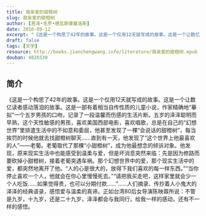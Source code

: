 ```yaml
---
title: 我亲爱的甜橙树
slug: 我亲爱的甜橙树
author: [若泽•毛罗•德瓦斯康塞洛斯]
date: 2016-09-12
excerpt: "《这是一个构思了42年的故事。这是一个仅用12天就写成的故事。这是一个让数亿读者感动落泪的故事。这是一部有着相当自传性质的儿童小说，作家精确地“摹拟”一个五岁男孩的口吻，记录了一段温馨而伤感的生活片断。"
draft: false
tags: [文学]
resource: http://books.jianchengwang.info/literature/我亲爱的甜橙树.epub
douban: 4826530
---
```


## 简介

《这是一个构思了42年的故事。这是一个仅用12天就写成的故事。这是一个让数亿读者感动落泪的故事。这是一部有着相当自传性质的儿童小说，作家精确地“摹拟”一个五岁男孩的口吻，记录了一段温馨而伤感的生活片断。五岁的泽泽聪明而早熟，这个天性敏感的男孩，喜欢美国西部电影，喜欢唱歌，总是在自己的“幻想世界”里排遣生活中的不如意和委屈，他甚至发现了一棵“会说话的甜橙树”，每当挨罚的时候他就去找甜橙树聊天……直到有一天，他发现了“这个世界上他最喜欢的人”——老葡。老葡取代了那棵“小甜橙树”，成为他最想念的倾诉对象。他发现，原来现实生活中也能感受到温柔与爱，但是坏消息突然来临：先是因为修路而要砍掉小甜橙树，接着老葡突遇车祸。那个幻想世界中的爱，那个现实生活中的爱，都突然地离开了他。“人的心是很大的，放得下我们喜欢的每一样东西。”“当你停止喜欢一个人，他就会在你心里慢慢死去。”“请把我买走吧，这样家里就会少一个人吃饭……如果觉得贵，也可以分期付款……”……人们摘录、传抄着人小鬼大的泽泽的经典语录，感悟爱与温柔的真谛。正如台湾80后女导演陈映蓉所说：不管是九岁，十九岁，还是二十九岁，泽泽都会与我同行，给我一样的感动，还有不一样的感悟。

